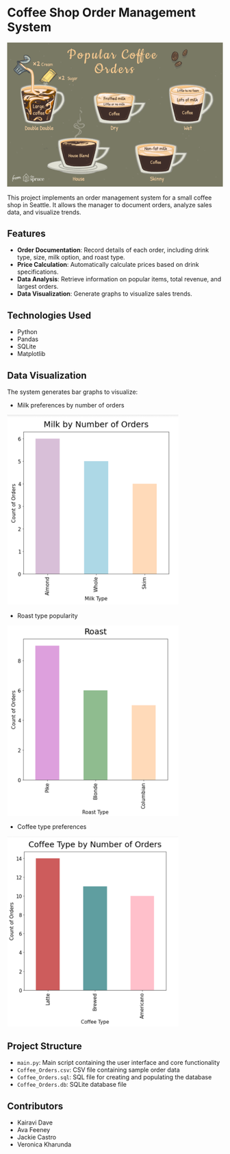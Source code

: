 # Coffee Shop Order Management System
![CoffeeShop](coffee1.png)


This project implements an order management system for a small coffee shop in Seattle. It allows the manager to document orders, analyze sales data, and visualize trends.

## Features

- **Order Documentation**: Record details of each order, including drink type, size, milk option, and roast type.
- **Price Calculation**: Automatically calculate prices based on drink specifications.
- **Data Analysis**: Retrieve information on popular items, total revenue, and largest orders.
- **Data Visualization**: Generate graphs to visualize sales trends.

## Technologies Used

- Python
- Pandas
- SQLite
- Matplotlib


## Data Visualization

The system generates bar graphs to visualize:
- Milk preferences by number of orders
<img src="MilkType.png" alt="Coffee Image" width="400">

- Roast type popularity
<img src="Roasttype.png" alt="Coffee Image" width="400">

- Coffee type preferences
<img src="Coffeetype.png" alt="Coffee Image" width="400">


## Project Structure

- `main.py`: Main script containing the user interface and core functionality
- `Coffee_Orders.csv`: CSV file containing sample order data
- `Coffee_Orders.sql`: SQL file for creating and populating the database
- `Coffee_Orders.db`: SQLite database file

## Contributors

- Kairavi Dave
- Ava Feeney
- Jackie Castro
- Veronica Kharunda

